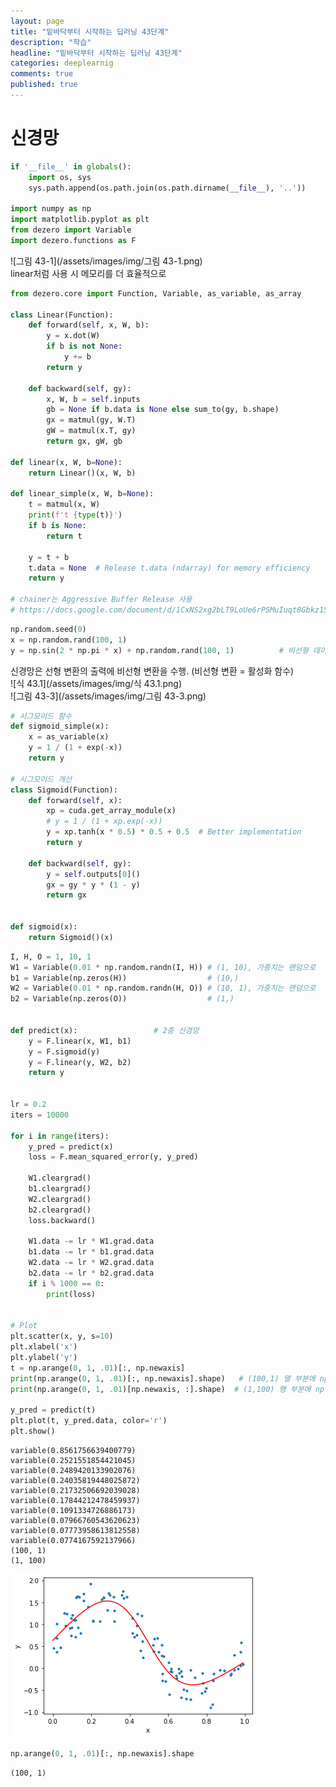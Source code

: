 ```yaml
---
layout: page
title: "밑바닥부터 시작하는 딥러닝 43단계"
description: "학습"
headline: "밑바닥부터 시작하는 딥러닝 43단계"
categories: deeplearnig
comments: true
published: true
---
```

# 신경망        

```python
if '__file__' in globals():
    import os, sys
    sys.path.append(os.path.join(os.path.dirname(__file__), '..'))

import numpy as np
import matplotlib.pyplot as plt
from dezero import Variable
import dezero.functions as F
```

![그림 43-1](/assets/images/img/그림 43-1.png)    
linear처럼 사용 시 메모리를 더 효율적으로


```python
from dezero.core import Function, Variable, as_variable, as_array

class Linear(Function):
    def forward(self, x, W, b):
        y = x.dot(W)
        if b is not None:
            y += b
        return y

    def backward(self, gy):
        x, W, b = self.inputs
        gb = None if b.data is None else sum_to(gy, b.shape)
        gx = matmul(gy, W.T)
        gW = matmul(x.T, gy)
        return gx, gW, gb

def linear(x, W, b=None):
    return Linear()(x, W, b)

def linear_simple(x, W, b=None):
    t = matmul(x, W)
    print(f't {type(t)}')
    if b is None:
        return t

    y = t + b
    t.data = None  # Release t.data (ndarray) for memory efficiency
    return y

# chainer는 Aggressive Buffer Release 사용
# https://docs.google.com/document/d/1CxNS2xg2bLT9LoUe6rPSMuIuqt8Gbkz156LTPJPT3BE/edit#
```


```python
np.random.seed(0)
x = np.random.rand(100, 1)                          
y = np.sin(2 * np.pi * x) + np.random.rand(100, 1)          # 비선형 데이터셋
```

신경망은 선형 변환의 출력에 비선형 변환을 수행. (비선형 변환 = 활성화 함수)     
![식 43.1](/assets/images/img/식 43.1.png)  
![그림 43-3](/assets/images/img/그림 43-3.png)


```python
# 시그모이드 함수
def sigmoid_simple(x):
    x = as_variable(x)
    y = 1 / (1 + exp(-x))
    return y

# 시그모이드 개선
class Sigmoid(Function):
    def forward(self, x):
        xp = cuda.get_array_module(x)
        # y = 1 / (1 + xp.exp(-x))
        y = xp.tanh(x * 0.5) * 0.5 + 0.5  # Better implementation
        return y

    def backward(self, gy):
        y = self.outputs[0]()
        gx = gy * y * (1 - y)
        return gx


def sigmoid(x):
    return Sigmoid()(x)
```


```python
I, H, O = 1, 10, 1
W1 = Variable(0.01 * np.random.randn(I, H)) # (1, 10), 가중치는 랜덤으로
b1 = Variable(np.zeros(H))                  # (10,)
W2 = Variable(0.01 * np.random.randn(H, O)) # (10, 1), 가중치는 랜덤으로
b2 = Variable(np.zeros(O))                  # (1,)


def predict(x):                 # 2층 신경망
    y = F.linear(x, W1, b1)     
    y = F.sigmoid(y)
    y = F.linear(y, W2, b2)
    return y


lr = 0.2
iters = 10000

for i in range(iters):
    y_pred = predict(x)
    loss = F.mean_squared_error(y, y_pred)

    W1.cleargrad()
    b1.cleargrad()
    W2.cleargrad()
    b2.cleargrad()
    loss.backward()

    W1.data -= lr * W1.grad.data
    b1.data -= lr * b1.grad.data
    W2.data -= lr * W2.grad.data
    b2.data -= lr * b2.grad.data
    if i % 1000 == 0:
        print(loss)


# Plot
plt.scatter(x, y, s=10)
plt.xlabel('x')
plt.ylabel('y')
t = np.arange(0, 1, .01)[:, np.newaxis]             
print(np.arange(0, 1, .01)[:, np.newaxis].shape)   # (100,1) 열 부분에 np.newaxis를 입력시, 차원을 분해한 후 한 단계 추가합니다.
print(np.arange(0, 1, .01)[np.newaxis, :].shape)  # (1,100) 행 부분에 np.newaxis를 입력시, 차원을 한 단계 추가합니다.

y_pred = predict(t)
plt.plot(t, y_pred.data, color='r')
plt.show()
```

    variable(0.8561756639400779)
    variable(0.2521551854421045)
    variable(0.2489420133902076)
    variable(0.24035819448025872)
    variable(0.21732506692039028)
    variable(0.17844212478459937)
    variable(0.1091334726886173)
    variable(0.07966760543620623)
    variable(0.07773958613812558)
    variable(0.0774167592137966)
    (100, 1)
    (1, 100)
    


    
![png](/assets/images/img/output_43_1.png)
    



```python
np.arange(0, 1, .01)[:, np.newaxis].shape
```




    (100, 1)
